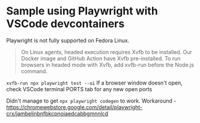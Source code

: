 # Sample using Playwright with VSCode devcontainers
Playwright is not fully supported on Fedora Linux. 

>On Linux agents, headed execution requires Xvfb to be installed. Our Docker image and GitHub Action have Xvfb pre-installed. To run browsers in headed mode with Xvfb, add xvfb-run before the Node.js command.

`xvfb-run npx playwright test --ui` 
If a browser window doesn't open, check VSCode terminal PORTS tab for any new open ports


Didn't manage to get `npx playwright codegen` to work. 
Workaround - https://chromewebstore.google.com/detail/playwright-crx/jambeljnbnfbkcpnoiaedcabbgmnnlcd
